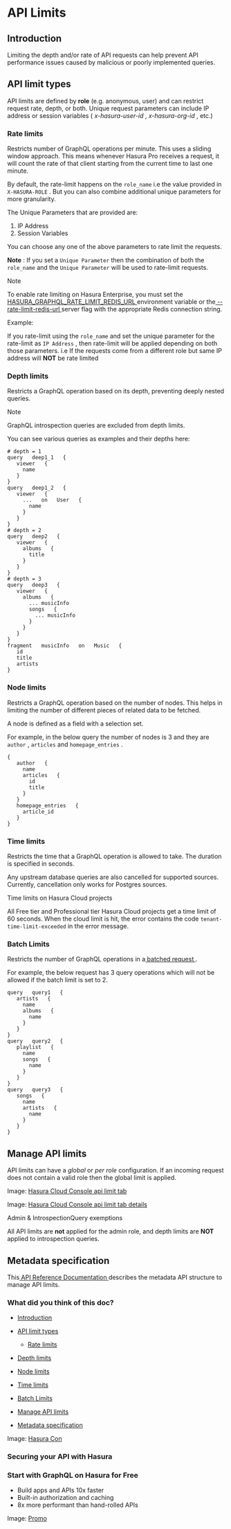 # API Limits

## Introduction​

Limiting the depth and/or rate of API requests can help prevent API performance issues caused by malicious or poorly
implemented queries.

## API limit types​

API limits are defined by **role** (e.g. anonymous, user) and can restrict request rate, depth, or both. Unique request
parameters can include IP address or session variables ( *x-hasura-user-id* , *x-hasura-org-id* , etc.)

### Rate limits​

Restricts number of GraphQL operations per minute. This uses a sliding window approach. This means whenever Hasura Pro
receives a request, it will count the rate of that client starting from the current time to last one minute.

By default, the rate-limit happens on the `role_name` i.e the value provided in `X-HASURA-ROLE` . But you can also
combine additional unique parameters for more granularity.

The Unique Parameters that are provided are:

1. IP Address
2. Session Variables


You can choose any one of the above parameters to rate limit the requests.

 **Note** : If you set a `Unique Parameter` then the combination of both the `role_name` and the `Unique Parameter` will
be used to rate-limit requests.

Note

To enable rate limiting on Hasura Enterprise, you must set the[ HASURA_GRAPHQL_RATE_LIMIT_REDIS_URL ](https://hasura.io/docs/latest/deployment/graphql-engine-flags/reference/#rate-limit-redis-url)environment
variable or the[ --rate-limit-redis-url ](https://hasura.io/docs/latest/deployment/graphql-engine-flags/reference/#rate-limit-redis-url)server
flag with the appropriate Redis connection string.

Example:

If you rate-limit using the `role_name` and set the unique parameter for the rate-limit as `IP Address` , then rate-limit
will be applied depending on both those parameters. i.e If the requests come from a different role but same IP address
will **NOT** be rate limited

### Depth limits​

Restricts a GraphQL operation based on its depth, preventing deeply nested queries.

Note

GraphQL introspection queries are excluded from depth limits.

You can see various queries as examples and their depths here:

```
# depth = 1
query   deep1_1   {
   viewer   {
     name
   }
}
query   deep1_2   {
   viewer   {
     ...   on   User   {
       name
     }
   }
}
# depth = 2
query   deep2   {
   viewer   {
     albums   {
       title
     }
   }
}
# depth = 3
query   deep3   {
   viewer   {
     albums   {
       ... musicInfo
       songs   {
         ... musicInfo
       }
     }
   }
}
fragment   musicInfo   on   Music   {
   id
   title
   artists
}
```

### Node limits​

Restricts a GraphQL operation based on the number of nodes. This helps in limiting the number of different pieces of
related data to be fetched.

A node is defined as a field with a selection set.

For example, in the below query the number of nodes is 3 and they are `author` , `articles` and `homepage_entries` .

```
{
   author   {
     name
     articles   {
       id
       title
     }
   }
   homepage_entries   {
     article_id
   }
}
```

### Time limits​

Restricts the time that a GraphQL operation is allowed to take. The duration is specified in seconds.

Any upstream database queries are also cancelled for supported sources. Currently, cancellation only works for Postgres
sources.

Time limits on Hasura Cloud projects

All Free tier and Professional tier Hasura Cloud projects get a time limit of 60 seconds. When the cloud limit is hit,
the error contains the code `tenant-time-limit-exceeded` in the error message.

### Batch Limits​

Restricts the number of GraphQL operations in a[ batched request ](https://hasura.io/docs/latest/api-reference/graphql-api/index/#batching-requests).

For example, the below request has 3 query operations which will not be allowed if the batch limit is set to 2.

```
query   query1   {
   artists   {
     name
     albums   {
       name
     }
   }
}
query   query2   {
   playlist   {
     name
     songs   {
       name
     }
   }
}
query   query3   {
   songs   {
     name
     artists   {
       name
     }
   }
}
```

## Manage API limits​

API limits can have a *global* or *per role* configuration. If an incoming request does not contain a valid role then
the global limit is applied.

Image: [ Hasura Cloud Console api limit tab ](https://hasura.io/docs/assets/images/pro-tab-apilimits-6ceeedc955e35e7a8e6b0cfbb7a26afb.png)

Image: [ Hasura Cloud Console api limit tab details ](https://hasura.io/docs/assets/images/security-apilimits-details-344e91ab5431407c93ce8dbf7bc017bd.png)

Admin & IntrospectionQuery exemptions

All API limits are **not** applied for the admin role, and depth limits are **NOT** applied to introspection queries.

## Metadata specification​

This[ API Reference Documentation ](https://hasura.io/docs/latest/api-reference/metadata-api/api-limits/)describes the metadata API structure to
manage API limits.

### What did you think of this doc?

- [ Introduction ](https://hasura.io/docs/latest/security/api-limits/#time-limits/#introduction)
- [ API limit types ](https://hasura.io/docs/latest/security/api-limits/#time-limits/#api-limit-types)
    - [ Rate limits ](https://hasura.io/docs/latest/security/api-limits/#time-limits/#rate-limits)

- [ Depth limits ](https://hasura.io/docs/latest/security/api-limits/#time-limits/#depth-limits)

- [ Node limits ](https://hasura.io/docs/latest/security/api-limits/#time-limits/#node-limits)

- [ Time limits ](https://hasura.io/docs/latest/security/api-limits/#time-limits/#time-limits)

- [ Batch Limits ](https://hasura.io/docs/latest/security/api-limits/#time-limits/#batch-limits)
- [ Manage API limits ](https://hasura.io/docs/latest/security/api-limits/#time-limits/#manage-api-limits)
- [ Metadata specification ](https://hasura.io/docs/latest/security/api-limits/#time-limits/#metadata-specification)


Image: [ Hasura Con ](https://res.cloudinary.com/dh8fp23nd/image/upload/v1677759811/main-web/Group_11455_3_azgk7w.png)

### Securing your API with Hasura

### Start with GraphQL on Hasura for Free

- Build apps and APIs 10x faster
- Built-in authorization and caching
- 8x more performant than hand-rolled APIs


Image: [ Promo ](https://hasura.io/docs/assets/images/hasura-free-ff60e409244e0ea12b5a3045d1a9096b.png)